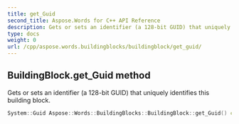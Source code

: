 ```yaml
---
title: get_Guid
second_title: Aspose.Words for C++ API Reference
description: Gets or sets an identifier (a 128-bit GUID) that uniquely identifies this building block. 
type: docs
weight: 0
url: /cpp/aspose.words.buildingblocks/buildingblock/get_guid/
---
```

## BuildingBlock.get_Guid method


Gets or sets an identifier (a 128-bit GUID) that uniquely identifies this building block.

```cpp
System::Guid Aspose::Words::BuildingBlocks::BuildingBlock::get_Guid() const
```

